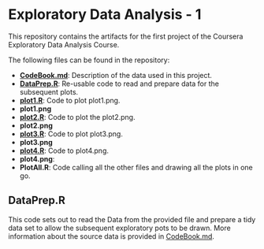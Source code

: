 # Exploratory Data Analysis - 1
This repository contains the artifacts for the first project of the Coursera Exploratory Data Analysis Course.

The following files can be found in the repository:

- [**CodeBook.md**](https://github.com/jacosmuts/exploratory1/blob/master/CodeBook.md): Description of the data used in this project. 
- [**DataPrep.R**](https://github.com/jacosmuts/exploratory1/blob/master/DataPrep.R): Re-usable code to read and prepare data for the subsequent plots.
- [**plot1.R**](https://github.com/jacosmuts/exploratory1/blob/master/plot1.R): Code to plot plot1.png.
- **plot1.png**
- [**plot2.R**](https://github.com/jacosmuts/exploratory1/blob/master/plot2.R): Code to plot the plot2.png.
- **plot2.png**
- [**plot3.R**](https://github.com/jacosmuts/exploratory1/blob/master/plot3.R): Code to plot plot3.png.
- **plot3.png** 
- [**plot4.R**](https://github.com/jacosmuts/exploratory1/blob/master/plot4.R): Code to plot4.png.
- **plot4.png**: 
- **PlotAll.R**: Code calling all the other files and drawing all the plots in one go.


## DataPrep.R
This code sets out to read the Data from the provided file and prepare a tidy data set to allow the subsequent exploratory pots to be drawn. More information about the source data is provided in [CodeBook.md](https://github.com/jacosmuts/exploratory1/blob/master/CodeBook.md).



